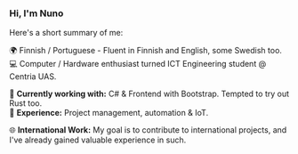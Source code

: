 ### Hi, I'm Nuno 

Here's a short summary of me:

🌍 Finnish / Portuguese - Fluent in Finnish and English, some Swedish too.   
💻 Computer / Hardware enthusiast turned ICT Engineering student @ Centria UAS.

🔧 **Currently working with:** C# & Frontend with Bootstrap. Tempted to try out Rust too.   
💾 **Experience:** Project management, automation & IoT.

🌐 **International Work:** My goal is to contribute to international projects, and I've already gained valuable experience in such.

